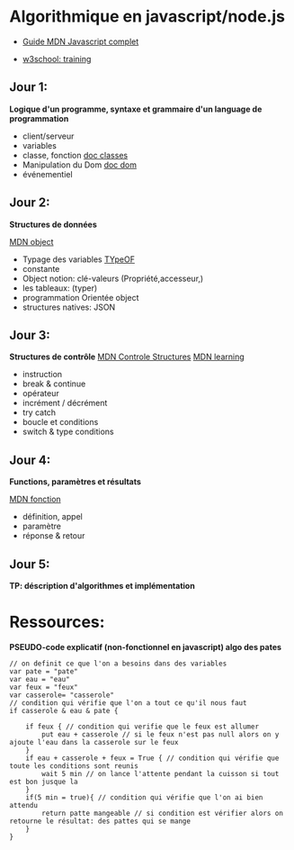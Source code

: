 # Algorithmique en javascript/node.js

- [Guide MDN Javascript complet ](https://developer.mozilla.org/fr/docs/Web/JavaScript/Guide)

- [w3school: training](https://www.w3schools.com/)

## Jour 1:

**Logique d'un programme, syntaxe et grammaire d'un language de programmation**

- client/serveur
- variables
- classe, fonction [doc classes](https://developer.mozilla.org/fr/docs/Web/JavaScript/Reference/Classes)
- Manipulation du Dom [doc dom](https://www.w3schools.com/whatis/whatis_htmldom.asp)
- événementiel


## Jour 2:

**Structures de données**

[MDN object](https://developer.mozilla.org/fr/docs/Web/JavaScript/Data_structures)

- Typage des variables [TYpeOF](https://www.freecodecamp.org/news/javascript-typeof-how-to-check-the-type-of-a-variable-or-object-in-js/)
- constante
- Object notion: clé-valeurs (Propriété,accesseur,)
- les tableaux: (typer)
- programmation Orientée object
- structures natives: JSON

## Jour 3:

**Structures de contrôle**
[MDN Controle Structures](https://developer.mozilla.org/fr/docs/Web/JavaScript/Reference#contr%C3%B4le_du_flux)
[MDN learning](https://developer.mozilla.org/fr/docs/Web/JavaScript/Guide/Control_flow_and_error_handling)

- instruction
- break & continue
- opérateur
- incrément / décrément
- try catch
- boucle et conditions
- switch & type conditions


## Jour 4:

**Functions, paramètres et résultats**

[MDN fonction](https://developer.mozilla.org/fr/docs/Web/JavaScript/Reference/Global_Objects/Function)

- définition, appel
- paramètre
- réponse & retour


## Jour 5:

**TP: déscription d'algorithmes et implémentation**


# Ressources:

**PSEUDO-code explicatif (non-fonctionnel en javascript) algo des pates**

    // on definit ce que l'on a besoins dans des variables
    var pate = "pate"
    var eau = "eau"
    var feux = "feux"
    var casserole= "casserole"
    // condition qui vérifie que l'on a tout ce qu'il nous faut 
    if casserole & eau & pate {
    
        if feux { // condition qui verifie que le feux est allumer
            put eau + casserole // si le feux n'est pas null alors on y ajoute l'eau dans la casserole sur le feux 
        }
        if eau + casserole + feux = True { // condition qui vérifie que toute les conditions sont reunis
            wait 5 min // on lance l'attente pendant la cuisson si tout est bon jusque la 
        }
        if(5 min = true){ // condition qui vérifie que l'on ai bien attendu
            return patte mangeable // si condition est vérifier alors on retourne le résultat: des pattes qui se mange
        }
    }